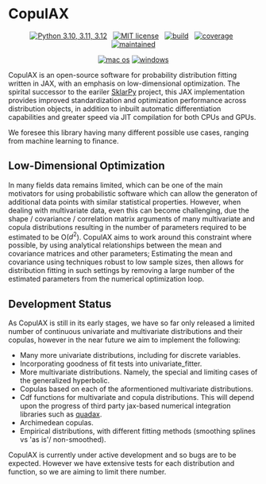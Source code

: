 # CopulAX

<p align="center">
    <a href="https://www.python.org">
        <img src="https://img.shields.io/badge/python-3.10%20%7C%203.11%20%7C%203.12-blue"
            alt="Python 3.10, 3.11, 3.12"></a> &nbsp;
    <a href="https://github.com/tfm000/copulax/blob/main/LICENSE.txt">
        <img src="https://img.shields.io/badge/license-MIT-brightgreen.svg"
            alt="MIT license"></a> &nbsp;
    <a href="https://github.com/tfm000/copulax/actions/workflows/tests.yml">
        <img src="https://github.com/tfm000/copulax/actions/workflows/tests.yml/badge.svg?branch=main"
            alt="build"></a> &nbsp;
    <a href="https://codecov.io/github/tfm000/copulax">
        <img src="https://codecov.io/github/tfm000/copulax/branch/main/graph/badge.svg?"
            alt="coverage"></a> &nbsp;
    <!-- <a href="https://sklarpy.readthedocs.io/en/latest/?badge=latest">
        <img src="https://readthedocs.org/projects/sklarpy/badge/?version=latest"
            alt="build"></a> &nbsp;
    <a href="https://pepy.tech/project/sklarpy">
        <img src="https://static.pepy.tech/personalized-badge/sklarpy?period=total&units=international_system&left_color=black&right_color=orange&left_text=Downloads"
            alt="downloads"></a> &nbsp; -->
    <!-- <a href="https://pypi.org/project/sklarpy/"> -->
    <a href="https://github.com/tfm000/copulax/">
        <img src="https://img.shields.io/badge/Maintained%3F-yes-green.svg"
            alt="maintained"></a>
</p>

<p align="center">
    <!-- <a href="https://pypi.org/project/sklarpy/"> -->
    <a href="https://github.com/tfm000/copulax/">
        <img src="https://img.shields.io/badge/mac%20os-000000?style=for-the-badge&logo=apple&logoColor=white"
            alt="mac os"></a>
    <!-- <a href="https://pypi.org/project/sklarpy/"> -->
    <a href="https://github.com/tfm000/copulax/">
        <img src="https://img.shields.io/badge/Windows-0078D6?style=for-the-badge&logo=windows&logoColor=white"
            alt="windows"></a>
    <!-- <a href="https://github.com/tfm000/copulax/">
        <img src="https://img.shields.io/badge/Ubuntu-E95420?style=for-the-badge&logo=ubuntu&logoColor=white"
            alt="windows"></a> -->
</p>

CopulAX is an open-source software for probability distribution fitting written in JAX, with an emphasis on low-dimensional optimization. The spirital successor to the eariler [SklarPy](https://github.com/tfm000/sklarpy/) project, this JAX implementation provides improved standardization and optimization performance across distribution objects, in addition to inbuilt automatic differentiation capabilities and greater speed via JIT compilation for both CPUs and GPUs.

We foresee this library having many different possible use cases, ranging from machine learning to finance.

<!-- ## Installation
CopulAX is available on PyPI and can be installed by running:

```bash
pip install copulax
``` -->

## Low-Dimensional Optimization

In many fields data remains limited, which can be one of the main motivators for using probabilistic software which can allow the generaton of additional data points with similar statistical properties. However, when dealing with multivariate data, even this can become challenging, due the shape / covariance / correlation matrix arguments of many multivariate and copula distributions resulting in the number of parameters required to be estimated to be O($d^2$). CopulAX aims to work around this constraint where possible, by using analytical relationships between the mean and covariance matrices and other parameters; Estimating the mean and covariance using techniques robust to low sample sizes, then allows for distribution fitting in such settings by removing a large number of the estimated parameters from the numerical optimization loop.

## Development Status

As CopulAX is still in its early stages, we have so far only released a limited number of continuous univariate and multivariate distributions and their copulas, however in the near future we aim to implement the following:

- Many more univariate distributions, including for discrete variables.
- Incorporating goodness of fit tests into univariate_fitter.
- More multivariate distributions. Namely, the special and limiting cases of the generalized hyperbolic.
- Copulas based on each of the aformentioned multivariate distributions.
- Cdf functions for multivariate and copula distributions. This will depend upon the progress of third party jax-based numerical integration libraries such as [quadax](https://github.com/f0uriest/quadax).
- Archimedean copulas.
- Empirical distributions, with different fitting methods (smoothing splines vs 'as is'/ non-smoothed).

CopulAX is currently under active development and so bugs are to be expected. However we have extensive tests for each distribution and function, so we are aiming to limit there number.
